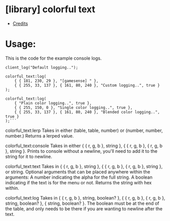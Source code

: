 # [library] colorful text
- [Credits](https://gamesense.pub/forums/viewtopic.php?id=37410)

# Usage:
This is the code for the example console logs.
```
client_log("Default logging..");

colorful_text:log(
    { { 181, 230, 29 }, "[gamesense] " },
    { { 255, 33, 137 }, { 161, 80, 240 }, "Custom logging..", true }
);

colorful_text:log(
    { "Plain color logging..", true },
    { { 255, 150, 0 }, "Single color logging..", true },
    { { 255, 33, 137 }, { 161, 80, 240 }, "Blended color logging..", true }
);```

```
colorful_text:lerp
Takes in either (table, table, number) or (number, number, number.)
Returns a lerped value.

colorful_text:console
Takes in either { { r, g, b }, string }, { { r, g, b }, { r, g, b }, string }.
Prints to console without a newline, you'll need to add it to the string for it to newline.

colorful_text:text
Takes in { { r, g, b }, string }, { { r, g, b }, { r, g, b }, string }, or string.
Optional arguments that can be placed anywhere within the arguments:
    A number indicating the alpha for the full string.
    A boolean indicating if the text is for the menu or not.
Returns the string with hex within.

colorful_text:log
Takes in { { r, g, b }, string, boolean? }, { { r, g, b }, { r, g, b }, string, boolean? }, { string, boolean? }.
The boolean must be at the end of the table, and only needs to be there if you are wanting to newline after the text.
```
